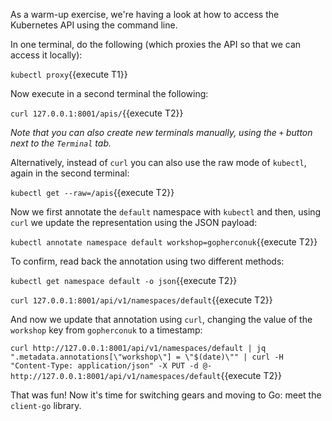 As a warm-up exercise, we're having a look at how to access the Kubernetes API using the command line.

In one terminal, do the following (which proxies the API so that we can access it locally):

`kubectl proxy`{{execute T1}}

Now execute in a second terminal the following:

`curl 127.0.0.1:8001/apis/`{{execute T2}}

_Note that you can also create new terminals manually, using the `+` button next to the `Terminal` tab._

Alternatively, instead of `curl` you can also use the raw mode of `kubectl`, again in the second terminal:

`kubectl get --raw=/apis`{{execute T2}}

Now we first annotate the `default` namespace with `kubectl` and then, using `curl` we update the representation using the JSON payload:

`kubectl annotate namespace default workshop=gopherconuk`{{execute T2}}

To confirm, read back the annotation using two different methods:

`kubectl get namespace default -o json`{{execute T2}}

`curl 127.0.0.1:8001/api/v1/namespaces/default`{{execute T2}}

And now we update that annotation using `curl`, changing the value of the `workshop` key from `gopherconuk` to a timestamp:

`curl http://127.0.0.1:8001/api/v1/namespaces/default | jq ".metadata.annotations[\"workshop\"] = \"$(date)\"" | curl -H "Content-Type: application/json" -X PUT -d @- http://127.0.0.1:8001/api/v1/namespaces/default`{{execute T2}}

That was fun! Now it's time for switching gears and moving to Go: meet the `client-go` library.